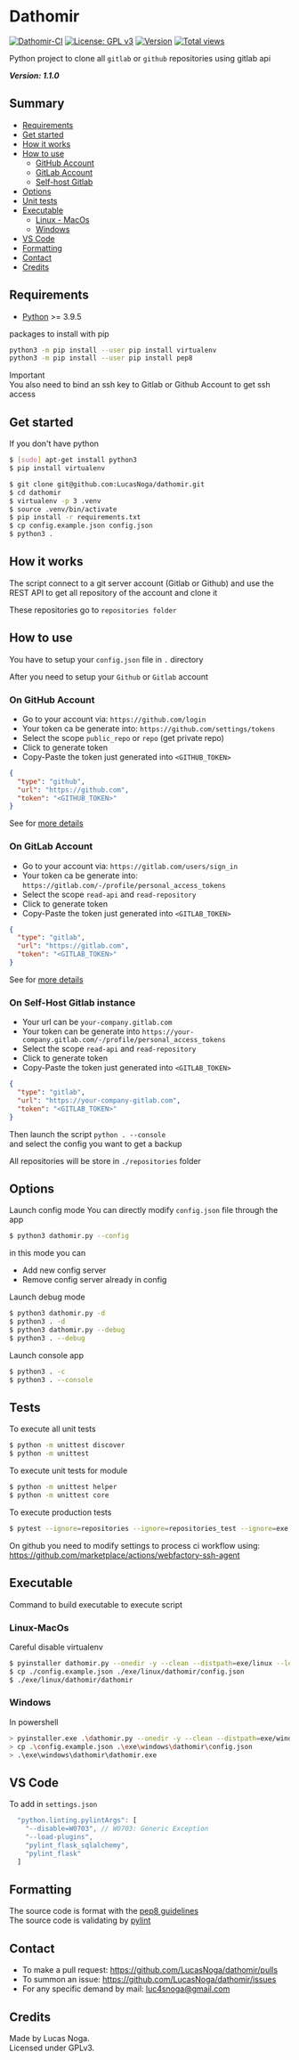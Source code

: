 # Dathomir

[![Dathomir-CI](https://github.com/LucasNoga/Dathomir/actions/workflows/python.yml/badge.svg)](https://github.com/LucasNoga/Dathomir/actions/workflows/python.yml)
[![License: GPL v3](https://img.shields.io/badge/License-GPLv3-blue.svg)](https://www.gnu.org/licenses/gpl-3.0)
[![Version](https://img.shields.io/github/tag/LucasNoga/dathomir.svg)](https://github.com/LucasNoga/dathomir/releases)
[![Total views](https://img.shields.io/sourcegraph/rrc/github.com/LucasNoga/dathomir.svg)](https://sourcegraph.com/github.com/LucasNoga/dathomir)

Python project to clone all `gitlab` or `github` repositories using gitlab api

**_Version: 1.1.0_**

## Summary

- [Requirements](#requirements)
- [Get started](#get-started)
- [How it works](#how-it-works)
- [How to use](#how-to-use)
  - [GitHub Account](#on-github-account)
  - [GitLab Account](#on-gitlab-account)
  - [Self-host Gitlab](#on-self-host-gitlab-instance)
- [Options](#options)
- [Unit tests](#tests)
- [Executable](#executable)
  - [Linux - MacOs](#linux-macos)
  - [Windows](#windows)
- [VS Code](#vs-code)
- [Formatting](#formatting)
- [Contact](#formatting)
- [Credits](#credits)

## Requirements

- [Python](https://www.python.org/) >= 3.9.5

packages to install with pip

```bash
python3 -m pip install --user pip install virtualenv
python3 -m pip install --user pip install pep8
```

Important  
You also need to bind an ssh key to Gitlab or Github Account to get ssh access

## Get started

If you don't have python

```bash
$ [sudo] apt-get install python3
$ pip install virtualenv
```

```bash
$ git clone git@github.com:LucasNoga/dathomir.git
$ cd dathomir
$ virtualenv -p 3 .venv
$ source .venv/bin/activate
$ pip install -r requirements.txt
$ cp config.example.json config.json
$ python3 .
```

## How it works

The script connect to a git server account (Gitlab or Github) and use the REST API to get all repository of the account and clone it

These repositories go to `repositories folder`

## How to use

You have to setup your `config.json` file in `.` directory

After you need to setup your `Github` or `Gitlab` account

### On GitHub Account

- Go to your account via: `https://github.com/login`
- Your token ca be generate into: `https://github.com/settings/tokens`
- Select the scope `public_repo` or `repo` (get private repo)
- Click to generate token
- Copy-Paste the token just generated into `<GITHUB_TOKEN>`

```json
{
  "type": "github",
  "url": "https://github.com",
  "token": "<GITHUB_TOKEN>"
}
```

See for [more details](https://docs.github.com/en/authentication/keeping-your-account-and-data-secure/creating-a-personal-access-token)

### On GitLab Account

- Go to your account via: `https://gitlab.com/users/sign_in`
- Your token ca be generate into: `https://gitlab.com/-/profile/personal_access_tokens`
- Select the scope `read-api` and `read-repository`
- Click to generate token
- Copy-Paste the token just generated into `<GITLAB_TOKEN>`

```json
{
  "type": "gitlab",
  "url": "https://gitlab.com",
  "token": "<GITLAB_TOKEN>"
}
```

See for [more details](https://docs.gitlab.com/ee/user/profile/personal_access_tokens.html)

### On Self-Host Gitlab instance

- Your url can be `your-company.gitlab.com`
- Your token can be generate into `https://your-company.gitlab.com/-/profile/personal_access_tokens`
- Select the scope `read-api` and `read-repository`
- Click to generate token
- Copy-Paste the token just generated into `<GITLAB_TOKEN>`

```json
{
  "type": "gitlab",
  "url": "https://your-company-gitlab.com",
  "token": "<GITLAB_TOKEN>"
}
```

Then launch the script `python . --console`  
and select the config you want to get a backup

All repositories will be store in `./repositories` folder

## Options

Launch config mode
You can directly modify `config.json` file through the app

```bash
$ python3 dathomir.py --config
```

in this mode you can

- Add new config server
- Remove config server already in config

Launch debug mode

```bash
$ python3 dathomir.py -d
$ python3 . -d
$ python3 dathomir.py --debug
$ python3 . --debug
```

Launch console app

```bash
$ python3 . -c
$ python3 . --console
```

## Tests

To execute all unit tests

```bash
$ python -m unittest discover
$ python -m unittest
```

To execute unit tests for module

```bash
$ python -m unittest helper
$ python -m unittest core
```

To execute production tests

```bash
$ pytest --ignore=repositories --ignore=repositories_test --ignore=exe
```

On github you need to modify settings to process ci workflow using:  
https://github.com/marketplace/actions/webfactory-ssh-agent

## Executable

Command to build executable to execute script

### Linux-MacOs

Careful disable virtualenv

```sh
$ pyinstaller dathomir.py --onedir -y --clean --distpath=exe/linux --log-level INFO
$ cp ./config.example.json ./exe/linux/dathomir/config.json
$ ./exe/linux/dathomir/dathomir
```

### Windows

In powershell

```sh
> pyinstaller.exe .\dathomir.py --onedir -y --clean --distpath=exe/windows --log-level INFO
> cp .\config.example.json .\exe\windows\dathomir\config.json
> .\exe\windows\dathomir\dathomir.exe
```

## VS Code

To add in `settings.json`

```js
  "python.linting.pylintArgs": [
    "--disable=W0703", // W0703: Generic Exception
    "--load-plugins",
    "pylint_flask_sqlalchemy",
    "pylint_flask"
  ]
```

## Formatting

The source code is format with the [pep8 guidelines](https://peps.python.org/pep-0008/)  
The source code is validating by [pylint](https://pylint.pycqa.org/en/latest/)

## Contact

- To make a pull request: https://github.com/LucasNoga/dathomir/pulls
- To summon an issue: https://github.com/LucasNoga/dathomir/issues
- For any specific demand by mail: [luc4snoga@gmail.com](mailto:luc4snoga@gmail.com?subject=[GitHub]%20Dathomir%20Project)

## Credits

Made by Lucas Noga.  
Licensed under GPLv3.
